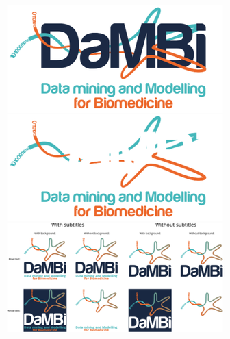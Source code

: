 ![alt text](v6a/dambiv6a-01.png "Logo Title Text 1")
![alt text](v6a/dambiv6a_white-01.png "Logo Title Text 1")
![alt text](smallsquare/dambi_smallsquare.png "Logo Title Text 1")

